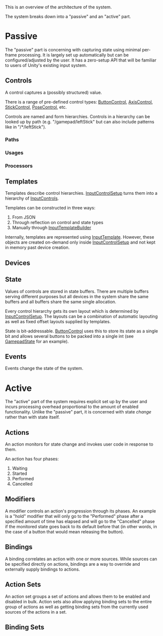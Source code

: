 This is an overview of the architecture of the system.

The system breaks down into a "passive" and an "active" part.

# Passive

The "passive" part is concerning with capturing state using minimal per-frame processing. It is largely set up automatically but can be configured/adjusted by the user. It has a zero-setup API that will be familiar to users of Unity's existing input system.

## Controls

A control captures a (possibly structured) value.

There is a range of pre-defined control types: [ButtonControl](https://github.com/Unity-Technologies/InputSystemX/blob/master/Assets/InputSystem/Controls/ButtonControl.cs), [AxisControl](https://github.com/Unity-Technologies/InputSystemX/blob/master/Assets/InputSystem/Controls/AxisControl.cs), [StickControl](https://github.com/Unity-Technologies/InputSystemX/blob/master/Assets/InputSystem/Controls/StickControl.cs), [PoseControl](https://github.com/Unity-Technologies/InputSystemX/blob/master/Assets/InputSystem/Controls/PoseControl.cs), etc.

Controls are named and form hierarchies. Controls in a hierarchy can be looked up by path (e.g. "/gamepad/leftStick" but can also include patterns like in "/*/leftStick").

### Paths

### Usages

### Processors

## Templates

Templates describe control hierarchies. [InputControlSetup](https://github.com/Unity-Technologies/InputSystemX/blob/master/Assets/InputSystem/Controls/InputControlSetup.cs) turns them into a hierarchy of [InputControls](https://github.com/Unity-Technologies/InputSystemX/blob/master/Assets/InputSystem/Controls/InputControl.cs).

Templates can be constructed in three ways:

1. From JSON
2. Through reflection on control and state types
3. Manually through [InputTemplateBuilder](https://github.com/Unity-Technologies/InputSystemX/blob/master/Assets/InputSystem/Controls/InputTemplateBuilder.cs)

Internally, templates are represented using [InputTemplate](https://github.com/Unity-Technologies/InputSystemX/blob/master/Assets/InputSystem/Controls/InputTemplate.cs). However, these objects are created on-demand only inside [InputControlSetup](https://github.com/Unity-Technologies/InputSystemX/blob/master/Assets/InputSystem/Controls/InputControlSetup.cs) and not kept in memory past device creation.

## Devices

## State

Values of controls are stored in state buffers. There are multiple buffers serving different purposes but all devices in the system share the same buffers and all buffers share the same single allocation.

Every control hierarchy gets its own layout which is determined by [InputControlSetup](https://github.com/Unity-Technologies/InputSystemX/blob/master/Assets/InputSystem/Controls/InputControlSetup.cs). The layouts can be a combination of automatic layouting as well as fixed offset layouts supplied by templates.

State is bit-addressable. [ButtonControl](https://github.com/Unity-Technologies/InputSystemX/blob/master/Assets/InputSystem/Controls/ButtonControl.cs) uses this to store its state as a single bit and allows several buttons to be packed into a single int (see [GamepadState](https://github.com/Unity-Technologies/InputSystemX/blob/master/Assets/InputSystem/Devices/Gamepad.cs) for an example).

## Events

Events change the state of the system.

# Active

The "active" part of the system requires explicit set up by the user and incurs processing overhead proportional to the amount of enabled functionality. Unlike the "passive" part, it is concerned with state *change* rather than with state itself.

## Actions

An action monitors for state change and invokes user code in response to them.

An action has four phases:

1. Waiting
2. Started
3. Performed
4. Cancelled

## Modifiers

A modifier controls an action's progression through its phases. An example is a "hold" modifier that will only go to the "Performed" phase after a specified amount of time has elapsed and will go to the "Cancelled" phase if the monitored state goes back to its default before that (in other words, in the case of a button that would mean releasing the button).

## Bindings

A binding correlates an action with one or more sources. While sources can be specified directly on actions, bindings are a way to override and externally supply bindings to actions.

## Action Sets

An action set groups a set of actions and allows them to be enabled and disabled in bulk. Action sets also allow applying binding sets to the entire group of actions as well as getting binding sets from the currently used sources of the actions in a set.

## Binding Sets
